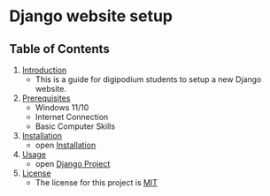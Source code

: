 # Django website setup

## Table of Contents
1. [Introduction](#introduction)
    - This is a guide for digipodium students to setup a new Django website.
2. [Prerequisites](#prerequisites)
    - Windows 11/10
    - Internet Connection
    - Basic Computer Skills
3. [Installation](Installation.md)
    - open [Installation](Installation.md)
4. [Usage](new_blank_website.md) 
    - open [Django Project](new_blank_website.md)
6. [License](#license)
    - The license for this project is [MIT](LICENSE)
